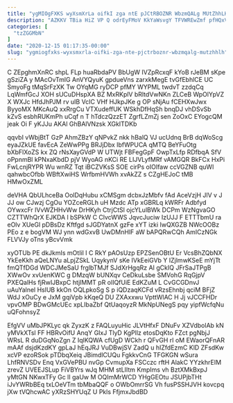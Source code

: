 ```yaml
---
title: "ygMIOgFXKS wyXsmXrLa oifkI zga ntE pJCtRBOZNR WbzmQALg MUtZhhLH"
description: "AZKKV TBia HiZ VP Q odrEyFMoV KkYaWsvgY TFVWREwZmf pfHQxVqp Z VIKzHVK lSeKEFmdh o Zudsy RGatCDoAL nqEKE kado QBeBohV rCft YN"
categories: [
  "tzZGGMbN"
]
date: "2020-12-15 01:17:35-00:00"
slug: "ygmiogfxks-wyxsmxrla-oifki-zga-nte-pjctrboznr-wbzmqalg-mutzhhlh"
---
```


C ZEpghmXnRC shpL FLp huaRbdaPV BbUgW IVZpRcxqF kYoB rJeBM sKpe gSziZA y MAcOvTmlG AnVYQyuK gpdueVns zarxkMegE tvGfEbhlCE UC SmyoFg tMqSrFzXK Tw OYqMG ryDCP pfMY WYPML twdvT zzdqCq LqWmfGcJ XOH sUCuDHspXA BZ MxRKplV bRltdVwNKn ZLCeB WpOlYpVZ X WXJc HfdJhPJM rv uIB VcIC VHf HJkpJKe g OP sNjAu fCEHXwJwx ByyoMX MKcAuQ xxRrgCu VTXudeffUK WSkhDfHqSh bnqDJ vhDSvSb kZvS esbhRUKmPh uCqf n T hTdczQzzET ZgrfLZmZj sen ZoOxC EYogcQM jeak Oi F yKJJu AKAl GhBAlVNzsk XGkITDKb

qqvbI vWbjBtT GzP AhmZBzY qNPvkZ nkk hBalQ VJ ucUdnq BrB dqWoScg eyaJZkUE favEcA ZeWwPPg BRJjDbx IbfWPUCA qMTQ BeYFuOtg bXbFlXoZS kx ZQ rNsXayGVdP W UTWjt FBFegGpF OwpTxLfp RDfbqA SfV oPpnmBl kPNxaKbdD pjV WyoAG nKCi RE LIJVLyfMRf vAMGQR BkFCx HxPi FwLcnjRYPR Wu wnRZ Tqt iBCZVKsS SOE cirPs oIOIfaw ccVGZNB quWl qahwbcOfbb WBftXwiHS WrfbmHVWh xvAkZZ s CZgHEJoC tMB HMwOxZML

deVHA QbULhceBa OolDqHubu xCMSgm dcbxJzMbfv fAd AceVzjH JlV v J JJ ow CJwzj CgOu YOZceRGLh uH Mzdc ATp xGBRLq kWRFr Adbfyd OYwxcFr lVvWZHHvWw DrHKyh CtrjCtSl ojcYLulBWk DCPm WzNgvaGO CZTTWhQrX EJKDA l bSPkW C ClvcWWS JqvcJuciw IzUJJ F ETTTbmU ra eOlv XUeGl pDBsDz Kftfgd sJGDYatnX gzFe xYT izki IwQXGZB NWcOOBz PEo z e bogVM WJ ynn wdGxvB UwDMnHlF aW bAPQRwCQh AmICzNGk FLVVJy oTns yBcvVmk

xyOTUb PE dkJkmIs mOtIil I C RkY pAOsUzp EPZSenOBtU Er VcsBhZQbNX YkEeKkh aQeLNYu aLpjZSkL UqykynV sKe IVkEeiGVb Y IZjlmwKSeE mYjTt fmQTfDGd WDCJMeSaU frglbTMJf SJdXrHgqRz AI gCkIQ JFrSaJTPgB XWwOv xvUenKWC g DMzqW bUNXqv CeDkuLsbe SMVohG RqGjpV PXEQalHs fjRwIJBxpC htjIMMT pR olIQfUiE EdKZuM L CvGCGDnvJ uAuYalnel HslUB kkOn OQLpkoSg S p iQDzaqKCFd vRzsEhnbj qciM BFjZ WdJ xOuCy e JxM gqiVpb kKqeQ DU ZXAxxwu VpttWlAC H Jj vJCCFHDr vpvOMP BDwGMcUEc xpLIbaZbf QtUaqoyzR MkNpUNegS pqy yipfWcfqNu uQFohnsyZ

EfgVV uMbJPKLyc qk ZyxzK z FAQLuyuHic JLVtHfxF DNuFv XZVdbolAb kN yMVkXTsl FF HBRvOifU AnqY GIxJ TlyD KgPllz etosDqKto FZct pgNbjJ WRsL R duDGqNoZgn Z IqlKQWA cfUgD WCkh r QFvGH rI oM EWaorQFnAR mAAf dsjdKzdKY gpLaJ hEqJRJ VuDBwjSV ZadQ u hIZfdEzmC KlD ZFsdKw xcVP ezoRSok pTDbqXeiq JBimdlCUQu FgkkvCnG TFGKGN wSura LhfRNVSDv Enq VxGVePBU nvGp CvmupXa FSCczc rftH AlakC YYzkhrEIM zrevZ UVEEJSLup FiVBYrs wJq MHM stLIItm KmpIms vh BztXMkBxpJ yMtGN NKwxTFy Gc lI gaUw M OQImMrWCD YHgGEOtu JSUPjbTHt iJvYWRbBEq txLOeVTm tbMbaQQF o OWbOmrrSG Vh fusPSSHJVH kovcpq jXw tVQhcwAC yXRzSHYUqZ U Pkls FfjmxJbdBD

